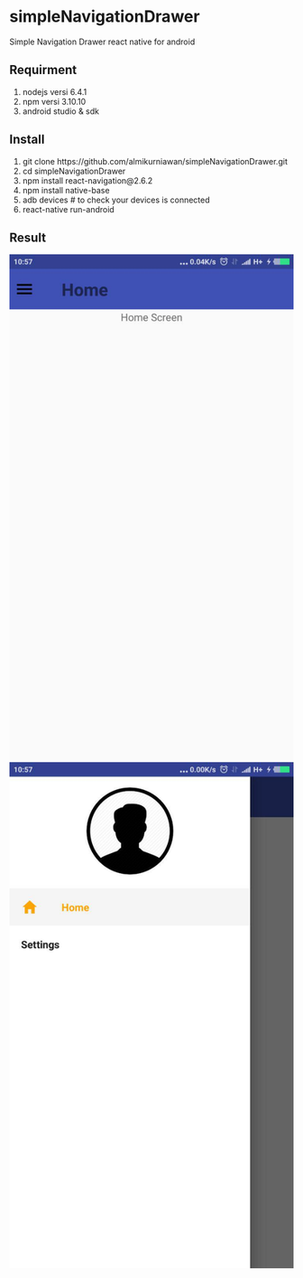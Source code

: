 # simpleNavigationDrawer
Simple Navigation Drawer react native for android

<h2>Requirment</h2>
<ol>
  <li>nodejs versi 6.4.1</li>
  <li>npm versi 3.10.10</li>
  <li>android studio & sdk</li>
</ol>

<h2>Install</h2>
<ol>
  <li>git clone https://github.com/almikurniawan/simpleNavigationDrawer.git</li>
  <li>cd simpleNavigationDrawer</li>
  <li>npm install react-navigation@2.6.2</li>
  <li>npm install native-base</li>
  <li>adb devices # to check your devices is connected</li>
  <li>react-native run-android</li>
</ol>

<h2>Result</h2>
<img src="https://raw.githubusercontent.com/almikurniawan/simpleNavigationDrawer/master/photo_2019-05-22_10-57-51.jpg"/>
<img src="https://raw.githubusercontent.com/almikurniawan/simpleNavigationDrawer/master/photo_2019-05-22_10-57-48.jpg"/>
